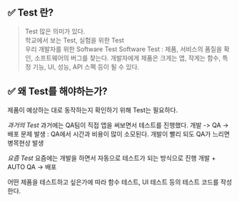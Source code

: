 ## ✅ Test 란?

> Test 많은 의미가 있다.  
> 학교에서 보는 Test, 실험을 위한 Test  
> 우리 개발자를 위한 Software Test
> Software Test : 제품, 서비스의 품질을 확인, 소프트웨어의 버그를 찾는다.
> 개발자에게 제품은 크게는 앱, 작게는 함수, 특정 기능, UI, 성능, API 스펙 등이 될 수 있다.

## ✅ 왜 Test를 해야하는가?

제품이 예상하는 대로 동작하는지 확인하기 위해 Test는 필요하다.

_과거의 Test_
과거에는 QA팀이 직접 앱을 써보면서 테스트를 진행했다.
개발 -> QA -> 배포
문제 발생 : QA에서 시간과 비용이 많이 소모된다. 개발이 빨리 되도 QA가 느리면 병목현상 발생

_요즘 Test_
요즘에는 개발을 하면서 자동으로 테스트가 되는 방식으로 진행
개발 + AUTO QA -> 배포

어떤 제품을 테스트하고 싶은가에 따라 함수 테스트, UI 테스트 등의 테스트 코드를 작성한다.
